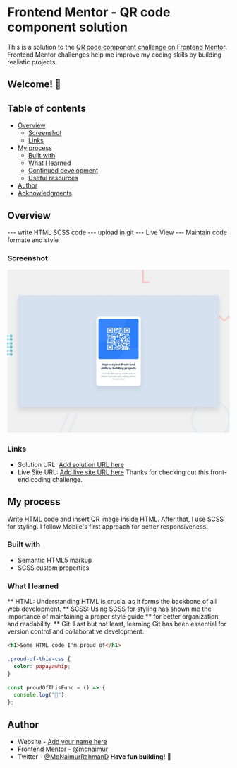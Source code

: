 # Frontend Mentor - QR code component solution

This is a solution to the [QR code component challenge on Frontend Mentor](https://www.frontendmentor.io/challenges/qr-code-component-iux_sIO_H). Frontend Mentor challenges help me improve my coding skills by building realistic projects.

## Welcome! 👋

## Table of contents

- [Overview](#overview)
  - [Screenshot](#screenshot)
  - [Links](#links)
- [My process](#my-process)
  - [Built with](#built-with)
  - [What I learned](#what-i-learned)
  - [Continued development](#continued-development)
  - [Useful resources](#useful-resources)
- [Author](#author)
- [Acknowledgments](#acknowledgments)

## Overview

--- write HTML SCSS code
--- upload in git
--- Live View
--- Maintain code formate and style

### Screenshot

![Design preview for the QR code component coding challenge](./design/desktop-preview.jpg)

### Links

- Solution URL: [Add solution URL here](https://github.com/mdnaimur/qr-code-component-main)
- Live Site URL: [Add live site URL here](https://mdnaimur.github.io/qr-code-component-main/)
  Thanks for checking out this front-end coding challenge.

## My process

Write HTML code and insert QR image inside HTML. After that, I use SCSS for styling. I follow Mobile's first approach for better responsiveness.

### Built with

- Semantic HTML5 markup
- SCSS custom properties

### What I learned

** HTML: Understanding HTML is crucial as it forms the backbone of all web development.
** SCSS: Using SCSS for styling has shown me the importance of maintaining a proper style guide ** for better organization and readability.
** Git: Last but not least, learning Git has been essential for version control and collaborative development.

```html
<h1>Some HTML code I'm proud of</h1>
```

```css
.proud-of-this-css {
  color: papayawhip;
}
```

```js
const proudOfThisFunc = () => {
  console.log("🎉");
};
```

## Author

- Website - [Add your name here](https://www.linkedin.com/in/md-naimur-rahman/)
- Frontend Mentor - [@mdnaimur](https://frontendmentor.io/profile/mdnaimur)
- Twitter - [@MdNaimurRahmanD](https://twitter.com/MdNaimurRahmanD)
  **Have fun building!** 🚀
